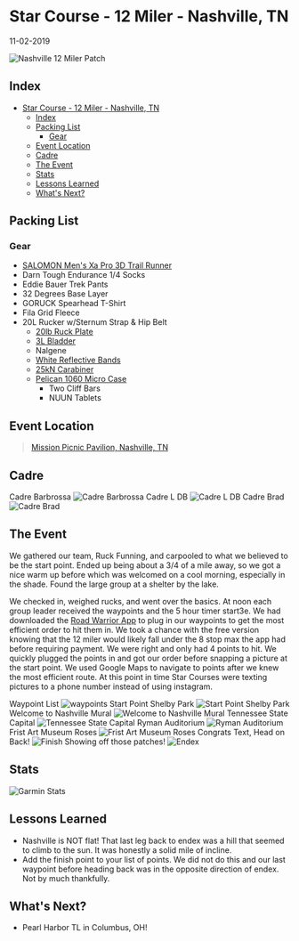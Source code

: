 # Star Course - 12 Miler - Nashville, TN
11-02-2019

![Nashville 12 Miler Patch](SC_facebook_banner_NASHVILLE-12_18.jpg "Nashville 12 Miler Patch")
## Index
- [Star Course - 12 Miler - Nashville, TN](#star-course---12-miler---nashville-tn)
  - [Index](#index)
  - [Packing List](#packing-list)
    - [Gear](#gear)
  - [Event Location](#event-location)
  - [Cadre](#cadre)
  - [The Event](#the-event)
  - [Stats](#stats)
  - [Lessons Learned](#lessons-learned)
  - [What's Next?](#whats-next)

## Packing List
### Gear
* [SALOMON Men's Xa Pro 3D Trail Runner](https://www.amazon.com/Salomon-Trail-Running-Shoes-black/dp/B01HD6SXWA/ref=pd_rhf_ee_s_rp_c_0_8?_encoding=UTF8&pd_rd_i=B01HD6SXWA&pd_rd_r=0b5cf26b-aea4-4b56-88ec-053ae5091a77&pd_rd_w=tnevL&pd_rd_wg=vvIJG&pf_rd_p=e7de3e41-8621-46b5-8090-e75951bb9b3e&pf_rd_r=BVGQXQYTCJVR1FEYFR5H&psc=1&refRID=BVGQXQYTCJVR1FEYFR5H)
* Darn Tough Endurance 1/4 Socks
* Eddie Bauer Trek Pants
* 32 Degrees Base Layer
* GORUCK Spearhead T-Shirt
* Fila Grid Fleece
* 20L Rucker w/Sternum Strap & Hip Belt
  * [20lb Ruck Plate](https://www.goruck.com/ruck-plates-for-rucker/)
  * [3L Bladder](https://www.amazon.com/gp/product/B016SSZD3G/ref=ppx_yo_dt_b_search_asin_title?ie=UTF8&psc=1)
  * Nalgene 
  * [White Reflective Bands](https://www.amazon.com/gp/product/B000KGATL4/ref=ppx_yo_dt_b_search_asin_title?ie=UTF8&psc=1)
  * [25kN Carabiner](https://www.amazon.com/gp/product/B073XS2KLJ/ref=ppx_yo_dt_b_search_asin_title?ie=UTF8&psc=1)
  * [Pelican 1060 Micro Case](https://www.amazon.com/gp/product/B0029Q7A1K/ref=ppx_yo_dt_b_asin_title_o00_s00?ie=UTF8&psc=1)
    * Two Cliff Bars
    * NUUN Tablets
  
## Event Location
>[Mission Picnic Pavilion, Nashville, TN](https://goo.gl/maps/2W3UzQv2iugg15oA7)

## Cadre
Cadre Barbrossa
![Cadre Barbrossa](../../images/cadre/cadreBarbrossa.jpg)
Cadre L DB
![Cadre L DB](../../images/cadre/cadreLDB.jpg)
Cadre Brad
![Cadre Brad](../../images/cadre/cadreBrad.jpg)
## The Event

We gathered our team, Ruck Funning, and carpooled to what we believed to be the start point. Ended up being about a 3/4 of a mile away, so we got a nice warm up before which was welcomed on a cool morning, especially in the shade. Found the large group at a shelter by the lake. 

We checked in, weighed rucks, and went over the basics. At noon each group leader received the waypoints and the 5 hour timer start3e. We had downloaded the [Road Warrior App](https://www.roadwarrior.app/) to plug in our waypoints to get the most efficient order to hit them in. We took a chance with the free version knowing that the 12 miler would likely fall under the 8 stop max the app had before requiring payment. We were right and only had 4 points to hit. We quickly plugged the points in and got our order before snapping a picture at the start point. We used Google Maps to navigate to points after we knew the most efficient route. At this point in time Star Courses were texting pictures to a phone number instead of using instagram.

Waypoint List
![waypoints](IMG_20191102_120249.jpg)
Start Point Shelby Park
![Start Point Shelby Park](IMG_20191102_120037.jpg)
Welcome to Nashville Mural
![Welcome to Nashville Mural](IMG_20191102_130325.jpg)
Tennessee State Capital
![Tennessee State Capital](IMG_20191102_143713.jpg)
Ryman Auditorium
![Ryman Auditorium](IMG_20191102_145313.jpg)
Frist Art Museum Roses
![Frist Art Museum Roses](IMG_20191102_151439.jpg)
Congrats Text, Head on Back!
![Finish](123_1.jpg)
Showing off those patches!
![Endex](IMG_20191102_162455_1.jpg)

## Stats
![Garmin Stats](nashville12MilerStats.jpg)

## Lessons Learned
* Nashville is NOT flat! That last leg back to endex was a hill that seemed to climb to the sun. It was honestly a solid mile of incline.
* Add the finish point to your list of points. We did not do this and our last waypoint before heading back was in the opposite direction of endex. Not by much thankfully.
  
## What's Next?
* Pearl Harbor TL in Columbus, OH!